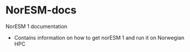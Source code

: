 # NorESM-docs

NorESM 1 documentation

- Contains information on how to get norESM 1 and run it on Norwegian HPC
